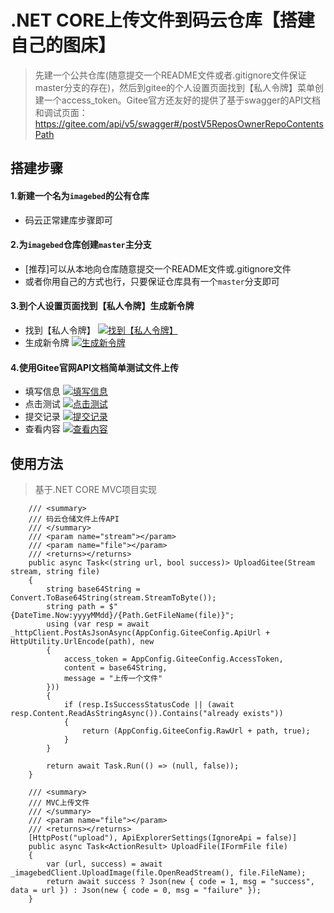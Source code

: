 ﻿# .NET CORE上传文件到码云仓库【搭建自己的图床】

> 先建一个公共仓库(随意提交一个README文件或者.gitignore文件保证master分支的存在)，然后到gitee的个人设置页面找到【私人令牌】菜单创建一个access_token。Gitee官方还友好的提供了基于swagger的API文档和调试页面： https://gitee.com/api/v5/swagger#/postV5ReposOwnerRepoContentsPath

## 搭建步骤

#### 1.新建一个名为`imagebed`的公有仓库
* 码云正常建库步骤即可
#### 2.为`imagebed`仓库创建`master`主分支
* [推荐]可以从本地向仓库随意提交一个README文件或.gitignore文件
* 或者你用自己的方式也行，只要保证仓库具有一个`master`分支即可
#### 3.到个人设置页面找到【私人令牌】生成新令牌
* 找到【私人令牌】
[![找到【私人令牌】](https://i.loli.net/2019/06/07/5cfa213058bcf83954.png)](https://i.loli.net/2019/06/07/5cfa213058bcf83954.png)
* 生成新令牌
[![生成新令牌](https://i.loli.net/2019/06/07/5cfa21307e75743876.png)](https://i.loli.net/2019/06/07/5cfa21307e75743876.png)
#### 4.使用Gitee官网API文档简单测试文件上传
* 填写信息
[![填写信息](https://i.loli.net/2019/06/07/5cfa26b42b48b17579.png)](https://i.loli.net/2019/06/07/5cfa26b42b48b17579.png)
* 点击测试
[![点击测试](https://i.loli.net/2019/06/07/5cfa26b40998762816.png)](https://i.loli.net/2019/06/07/5cfa26b40998762816.png)
* 提交记录
[![提交记录](https://i.loli.net/2019/06/07/5cfa26b400b0860060.png)](https://i.loli.net/2019/06/07/5cfa26b400b0860060.png)
* 查看内容
[![查看内容](https://i.loli.net/2019/06/07/5cfa26b3f202998601.png)](https://i.loli.net/2019/06/07/5cfa26b3f202998601.png)
## 使用方法
> 基于.NET CORE MVC项目实现
```
	/// <summary>
	/// 码云仓储文件上传API
	/// </summary>
	/// <param name="stream"></param>
	/// <param name="file"></param>
	/// <returns></returns>
	public async Task<(string url, bool success)> UploadGitee(Stream stream, string file)
	{
		string base64String = Convert.ToBase64String(stream.StreamToByte());
		string path = $"{DateTime.Now:yyyyMMdd}/{Path.GetFileName(file)}";
		using (var resp = await _httpClient.PostAsJsonAsync(AppConfig.GiteeConfig.ApiUrl + HttpUtility.UrlEncode(path), new
		{
			access_token = AppConfig.GiteeConfig.AccessToken,
			content = base64String,
			message = "上传一个文件"
		}))
		{
			if (resp.IsSuccessStatusCode || (await resp.Content.ReadAsStringAsync()).Contains("already exists"))
			{
				return (AppConfig.GiteeConfig.RawUrl + path, true);
			}
		}

		return await Task.Run(() => (null, false));
	}

    /// <summary>
    /// MVC上传文件
    /// </summary>
    /// <param name="file"></param>
    /// <returns></returns>
    [HttpPost("upload"), ApiExplorerSettings(IgnoreApi = false)]
    public async Task<ActionResult> UploadFile(IFormFile file)
    {
        var (url, success) = await _imagebedClient.UploadImage(file.OpenReadStream(), file.FileName);
        return await success ? Json(new { code = 1, msg = "success", data = url }) : Json(new { code = 0, msg = "failure" });            
    }
```

